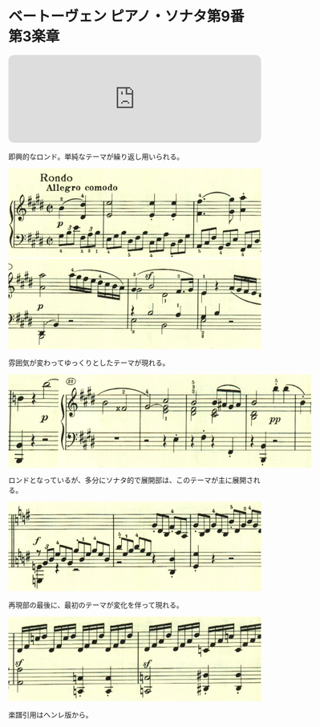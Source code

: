 # ベートーヴェン ピアノ・ソナタ第9番 第3楽章

<iframe height="175" width="100%" title="Media player" src="https://embed.music.apple.com/us/album/piano-sonata-no-9-in-e-major-op-14-no-1-iii-rondo-allegro-comodo/1268209323?i=1268209330&amp;itscg=30200&amp;itsct=music_box_player&amp;ls=1&amp;app=music&amp;mttnsubad=1268209330&amp;theme=auto" id="embedPlayer" style="border:0;border-radius:12px;width:100%;height:175px;max-width:660px" sandbox="allow-forms allow-popups allow-same-origin allow-scripts allow-top-navigation-by-user-activation" allow="autoplay *; encrypted-media *; clipboard-write"></iframe>

即興的なロンド。単純なテーマが繰り返し用いられる。

<img src="624.jpg">
<img src="625.jpg">

雰囲気が変わってゆっくりとしたテーマが現れる。

<div style="display: flex;">
  <img src="620.jpg">
  <img src="622.jpg">
</div>

ロンドとなっているが、多分にソナタ的で展開部は、このテーマが主に展開される。

<img src="623.jpg">

再現部の最後に、最初のテーマが変化を伴って現れる。

<img src="621.jpg">

楽譜引用はヘンレ版から。

